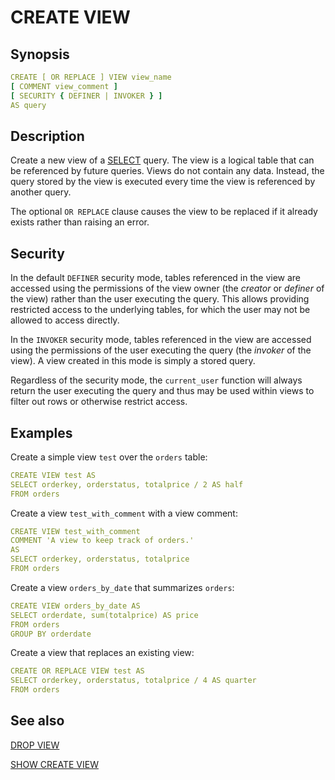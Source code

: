 # CREATE VIEW

## Synopsis

```yaml
CREATE [ OR REPLACE ] VIEW view_name
[ COMMENT view_comment ]
[ SECURITY { DEFINER | INVOKER } ]
AS query
```

## Description

Create a new view of a [SELECT](/interfaces/workbench/sql_syntaxes/select/) query. The view is a logical table that can be referenced by future queries. Views do not contain any data. Instead, the query stored by the view is executed every time the view is referenced by another query.

The optional `OR REPLACE` clause causes the view to be replaced if it already exists rather than raising an error.

## Security

In the default `DEFINER` security mode, tables referenced in the view are accessed using the permissions of the view owner (the *creator* or *definer* of the view) rather than the user executing the query. This allows providing restricted access to the underlying tables, for which the user may not be allowed to access directly.

In the `INVOKER` security mode, tables referenced in the view are accessed using the permissions of the user executing the query (the *invoker* of the view). A view created in this mode is simply a stored query.

Regardless of the security mode, the `current_user` function will always return the user executing the query and thus may be used within views to filter out rows or otherwise restrict access.

## Examples

Create a simple view `test` over the `orders` table:

```yaml
CREATE VIEW test AS
SELECT orderkey, orderstatus, totalprice / 2 AS half
FROM orders
```

Create a view `test_with_comment` with a view comment:

```yaml
CREATE VIEW test_with_comment
COMMENT 'A view to keep track of orders.'
AS
SELECT orderkey, orderstatus, totalprice
FROM orders
```

Create a view `orders_by_date` that summarizes `orders`:

```yaml
CREATE VIEW orders_by_date AS
SELECT orderdate, sum(totalprice) AS price
FROM orders
GROUP BY orderdate
```

Create a view that replaces an existing view:

```yaml
CREATE OR REPLACE VIEW test AS
SELECT orderkey, orderstatus, totalprice / 4 AS quarter
FROM orders
```

## See also

[DROP VIEW](/interfaces/workbench/sql_syntaxes/drop_view/)

[SHOW CREATE VIEW](/interfaces/workbench/sql_syntaxes/show_create_view/)